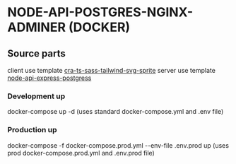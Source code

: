 # NODE-API-POSTGRES-NGINX-ADMINER (DOCKER)

## Source parts

client use template [cra-ts-sass-tailwind-svg-sprite](https://github.com/ilya-frontman/cra-ts-sass-tailwind-svg-sprites.git)
server use template [node-api-express-postgress](https://github.com/ilya-frontman/node-api-express-postgres.git)

### Development up

docker-compose up -d (uses standard docker-compose.yml and .env file)

### Production up

docker-compose -f docker-compose.prod.yml --env-file .env.prod up (uses prod docker-compose.prod.yml and .env.prod file)
